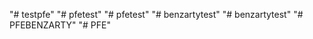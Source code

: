 "# testpfe" 
"# pfetest" 
"# pfetest" 
"# benzartytest" 
"# benzartytest" 
"# PFEBENZARTY" 
"# PFE" 
